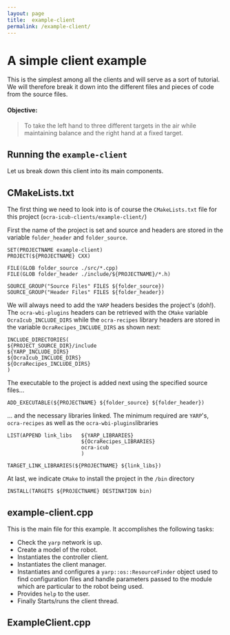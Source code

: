 ```yaml
---
layout: page
title:  example-client
permalink: /example-client/
---
```


# A simple client example

This is the simplest among all the clients and will serve as a sort of tutorial. We will therefore break it down into the different files and pieces of code from the source files.

#### Objective:
> To take the left hand to three different targets in the air while maintaining
> balance and the right hand at a fixed target.

Running the `example-client`
------





Let us break down this client into its main components.

CMakeLists.txt
------
The first thing we need to look into is of course the `CMakeLists.txt` file for this project (`ocra-icub-clients/example-client/`)

First the name of the project is set and source and headers are stored in the variable `folder_header` and `folder_source`.

```
SET(PROJECTNAME example-client)
PROJECT(${PROJECTNAME} CXX)

FILE(GLOB folder_source ./src/*.cpp)
FILE(GLOB folder_header ./include/${PROJECTNAME}/*.h)

SOURCE_GROUP("Source Files" FILES ${folder_source})
SOURCE_GROUP("Header Files" FILES ${folder_header})
```
We will always need to add the `YARP` headers besides the project's (doh!). The `ocra-wbi-plugins` headers can be retrieved with the `CMake` variable `OcraIcub_INCLUDE_DIRS` while the `ocra-recipes` library headers are stored in the variable `OcraRecipes_INCLUDE_DIRS` as shown next:

```
INCLUDE_DIRECTORIES(
${PROJECT_SOURCE_DIR}/include
${YARP_INCLUDE_DIRS}
${OcraIcub_INCLUDE_DIRS}
${OcraRecipes_INCLUDE_DIRS}
)
```

The executable to the project is added next using the specified source files...

```
ADD_EXECUTABLE(${PROJECTNAME} ${folder_source} ${folder_header})
```

... and the necessary libraries linked. The minimum required are `YARP`'s, `ocra-recipes` as well as the `ocra-wbi-plugins`libraries

```
LIST(APPEND link_libs   ${YARP_LIBRARIES}
                        ${OcraRecipes_LIBRARIES}
                        ocra-icub
                        )

TARGET_LINK_LIBRARIES(${PROJECTNAME} ${link_libs})
```
At last, we indicate `CMake` to install the project in the `/bin` directory

```
INSTALL(TARGETS ${PROJECTNAME} DESTINATION bin)
```

example-client.cpp
------
This is the main file for this example. It accomplishes the following tasks:

  + Check the `yarp` network is up.
  + Create a model of the robot.
  + Instantiates the controller client.
  + Instantiates the client manager.
  + Instantiates and configures a `yarp::os::ResourceFinder` object used to find configuration files and handle parameters passed to the module which are particular to the robot being used.
  + Provides `help` to the user.
  + Finally Starts/runs the client thread.

ExampleClient.cpp
------
